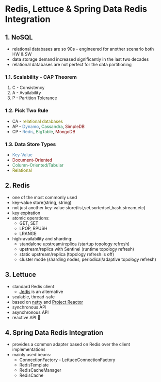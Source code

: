 # Redis, Lettuce & Spring Data Redis Integration

## 1. NoSQL
- relational databases are so 90s - engineered for another scenario both HW & SW
- data storage demand increased significantly in the last two decades
- relational databases are not perfect for the data partitioning


### 1.1. Scalability - CAP Theorem
1. C - Consistency
2. A - Availability
3. P - Partition Tolerance

### 1.2. Pick Two Rule
- CA - <span style="color:olive">relational databases</span>
- AP - <span style="color:steelblue">Dynamo</span>, <span style="color:seagreen">Cassandra</span>, <span style="color:maroon">SimpleDB</span>
- CP - <span style="color:steelblue">Redis</span>, <span style="color:seagreen">BigTable</span>, <span style="color:maroon">MongoDB</span>

### 1.3. Data Store Types
- <span style="color:steelblue">Key-Value</span>
- <span style="color:maroon">Document-Oriented</span>
- <span style="color:seagreen">Column-Oriented/Tabular</span>
- <span style="color:olive">Relational</span>


## 2. Redis
- one of the most commonly used
- key-value store(string, string)
- not just another key-value store(list,set,sortedset,hash,stream,etc)
- key expiration
- atomic operations:
  - GET, SET
  - LPOP, RPUSH
  - LRANGE
- high-availability and sharding:
  - standalone upstream/replica (startup topology refresh)
  - upstream/replica with Sentinel (runtime topology refresh)
  - static upstream/replica (topology refresh is off)
  - cluster mode (sharding nodes, periodical/adaptive topology refresh)

## 3. Lettuce
- standard Redis client
  - [Jedis](https://github.com/redis/jedis) is an alternative
- scalable, thread-safe
- based on [netty](http://netty.io/) and [Project Reactor](https://projectreactor.io/)
- synchronous API
- asynchronous API
- reactive API :hand_over_mouth:

## 4. Spring Data Redis Integration
- provides a common adapter based on Redis over the client implementations
- mainly used beans:
  - ConnectionFactory - LettuceConnectionFactory
  - RedisTemplate
  - RedisCacheManager
  - RedisCache

